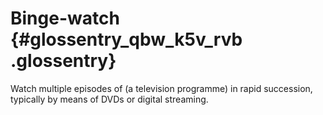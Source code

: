 # Binge-watch {#glossentry_qbw_k5v_rvb .glossentry}

Watch multiple episodes of \(a television programme\) in rapid succession, typically by means of DVDs or digital streaming.

